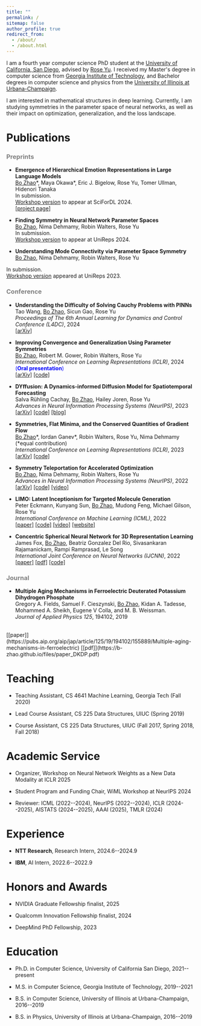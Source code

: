 ```yaml
---
title: ""
permalink: /
sitemap: false
author_profile: true
redirect_from: 
  - /about/
  - /about.html
---
```


I am a fourth year computer science PhD student at the [University of California, San Diego](https://www.ucsd.edu), advised by [Rose Yu](https://roseyu.com). I received my Master's degree in computer science from [Georgia Institute of Technology](https://www.gatech.edu), and Bachelor degrees in computer science and physics from the [University of Illinois at Urbana-Champaign](https://illinois.edu). 

I am interested in mathematical structures in deep learning. Currently, I am studying symmetries in the parameter space of neural networks, as well as their impact on optimization, generalization, and the loss landscape.


Publications
======
<h3 style="color:gray;"> Preprints </h3>


* **Emergence of Hierarchical Emotion Representations in Large Language Models** <br>
<u>Bo Zhao</u>\*, Maya Okawa\*, Eric J. Bigelow, Rose Yu, Tomer Ullman, Hidenori Tanaka <br>
In submission.  <br>
[Workshop version](https://openreview.net/forum?id=vgXUoCrHmp) to appear at SciForDL 2024. <br>
[[project page]](https://phys-ai.github.io/blog/paper/2024/10/27/Emotion-Hierarchy-LLMs.html)

* **Finding Symmetry in Neural Network Parameter Spaces** <br>
<u>Bo Zhao</u>, Nima Dehmamy, Robin Walters, Rose Yu <br>
In submission.  <br>
[Workshop version](https://openreview.net/forum?id=qPR9a9IotY) to appear at UniReps 2024.

* **Understanding Mode Connectivity via Parameter Space Symmetry** <br>
<u>Bo Zhao</u>, Nima Dehmamy, Robin Walters, Rose Yu <br>
<!--*Unifying Representations in Neural Models Workshop (UniReps)* at NeurIPS 2023 <br>-->
In submission.  <br>
[Workshop version](https://openreview.net/pdf?id=aP2a5i1iUf) appeared at UniReps 2023.


<h3 style="color:gray;"> Conference </h3>

* **Understanding the Difficulty of Solving Cauchy Problems with PINNs** <br>
Tao Wang, <u>Bo Zhao</u>, Sicun Gao, Rose Yu <br>
*Proceedings of The 6th Annual Learning for Dynamics and Control Conference (L4DC)*, 2024 <br>
[[arXiv]](https://arxiv.org/abs/2405.02561)

* **Improving Convergence and Generalization Using Parameter Symmetries** <br>
<u>Bo Zhao</u>, Robert M. Gower, Robin Walters, Rose Yu <br>
*International Conference on Learning Representations (ICLR)*, 2024 <span style="color:blue">(**Oral presentation**)</span> <br>
[[arXiv]](https://arxiv.org/abs/2305.13404)
[[code]](https://github.com/Rose-STL-Lab/Teleportation-Optimization)

* **DYffusion: A Dynamics-informed Diffusion Model for Spatiotemporal Forecasting** <br>
Salva Rühling Cachay, <u>Bo Zhao</u>, Hailey Joren, Rose Yu <br>
*Advances in Neural Information Processing Systems (NeurIPS)*, 2023 <br>
[[arXiv]](https://arxiv.org/abs/2306.01984)
[[code]](https://github.com/Rose-STL-Lab/dyffusion)
[[blog]](https://ucsdml.github.io/2023/12/22/dyffusion.html)

* **Symmetries, Flat Minima, and the Conserved Quantities of Gradient Flow** <br>
<u>Bo Zhao</u>\*, Iordan Ganev\*, Robin Walters, Rose Yu, Nima Dehmamy (\*equal contribution) <br>
*International Conference on Learning Representations (ICLR)*, 2023 <br>
[[arXiv]](https://arxiv.org/abs/2210.17216)
[[code]](https://github.com/Rose-STL-Lab/Gradient-Flow-Symmetry)
<!--[[talk](https://www.youtube.com/watch?v=6tgJLV06MfE)]-->

* **Symmetry Teleportation for Accelerated Optimization** <br>
<u>Bo Zhao</u>, Nima Dehmamy, Robin Walters, Rose Yu <br>
*Advances in Neural Information Processing Systems (NeurIPS)*, 2022 <br>
[[arXiv]](https://arxiv.org/abs/2205.10637)
[[code]](https://github.com/Rose-STL-Lab/Symmetry-Teleportation)
[[video]](https://slideslive.com/38991922/symmetry-teleportation-for-accelerated-optimization)

* **LIMO: Latent Inceptionism for Targeted Molecule Generation** <br>
Peter Eckmann, Kunyang Sun, <u>Bo Zhao</u>, Mudong Feng, Michael Gilson, Rose Yu <br>
*International Conference on Machine Learning (ICML)*, 2022 <br>
[[paper]](https://proceedings.mlr.press/v162/eckmann22a.html)
[[code]](https://github.com/Rose-STL-Lab/LIMO)
[[video]](https://slideslive.com/38983948/limo-latent-inceptionism-for-targeted-molecule-generation)
[[website]](http://limo-aimd.com)

* **Concentric Spherical Neural Network for 3D Representation Learning** <br>
James Fox, <u>Bo Zhao</u>, Beatriz Gonzalez Del Rio, Sivasankaran Rajamanickam, Rampi Ramprasad, Le Song <br>
*International Joint Conference on Neural Networks (IJCNN)*, 2022 <br>
[[paper]](https://ieeexplore.ieee.org/abstract/document/9892358)
[[pdf]](https://b-zhao.github.io/files/paper_CSNN.pdf)
[[code]](https://github.com/foxjas/CSNN)


<h3 style="color:gray;"> Journal </h3>

* **Multiple Aging Mechanisms in Ferroelectric Deuterated Potassium Dihydrogen Phosphate** <br>
Gregory A. Fields, Samuel F. Cieszynski, <u>Bo Zhao</u>, Kidan A. Tadesse,  Mohammed A. Sheikh, Eugene V Colla, and M. B. Weissman. <br>
*Journal of Applied Physics 125*, 194102, 2019
 <br>
[[paper]](https://pubs.aip.org/aip/jap/article/125/19/194102/155889/Multiple-aging-mechanisms-in-ferroelectric)
[[pdf]](https://b-zhao.github.io/files/paper_DKDP.pdf)

<!-- Upcoming talks
======
Symmetries, Flat Minima, and the Conserved Quantities of Gradient Flow 

* AI TIME, May 2023
* [Boston Computation Club](https://bstn.cc), July 2023 -->


Teaching
======
* Teaching Assistant, CS 4641 Machine Learning, Georgia Tech (Fall 2020)


* Lead Course Assistant, CS 225 Data Structures, UIUC (Spring 2019)


* Course Assistant, CS 225 Data Structures, UIUC (Fall 2017, Spring 2018, Fall 2018)


Academic Service
======
* Organizer, Workshop on Neural Network Weights as a New Data Modality at ICLR 2025

* Student Program and Funding Chair, WiML Workshop at NeurIPS 2024

<!--* Workshop Chair Assistant, NeurIPS 2024-->

* Reviewer: ICML (2022--2024), NeurIPS (2022--2024), ICLR (2024--2025), AISTATS (2024--2025), AAAI (2025), TMLR (2024)


Experience
======
* **NTT Research**, Research Intern, 2024.6--2024.9

* **IBM**, AI Intern, 2022.6--2022.9


Honors and Awards
======
* NVIDIA Graduate Fellowship finalist, 2025

* Qualcomm Innovation Fellowship finalist, 2024

* DeepMind PhD Fellowship, 2023


Education
======
* Ph.D. in Computer Science, University of California San Diego, 2021--present


* M.S. in Computer Science, Georgia Institute of Technology, 2019--2021


* B.S. in Computer Science, University of Illinois at Urbana-Champaign, 2016--2019


* B.S. in Physics, University of Illinois at Urbana-Champaign, 2016--2019
